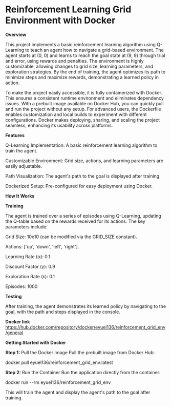 # Reinforcement Learning Grid Environment with Docker
**Overview**

This project implements a basic reinforcement learning algorithm using Q-Learning to teach an agent how to navigate a grid-based environment. The agent starts at (0, 0) and learns to reach the goal state at (9, 9) through trial and error, using rewards and penalties. The environment is highly customizable, allowing changes to grid size, learning parameters, and exploration strategies. By the end of training, the agent optimizes its path to minimize steps and maximize rewards, demonstrating a learned policy in action.

To make the project easily accessible, it is fully containerized with Docker. This ensures a consistent runtime environment and eliminates dependency issues. With a prebuilt image available on Docker Hub, you can quickly pull and run the project without any setup. For advanced users, the Dockerfile enables customization and local builds to experiment with different configurations. Docker makes deploying, sharing, and scaling the project seamless, enhancing its usability across platforms. 

**Features**

Q-Learning Implementation: A basic reinforcement learning algorithm to train the agent.

Customizable Environment: Grid size, actions, and learning parameters are easily adjustable.

Path Visualization: The agent's path to the goal is displayed after training.

Dockerized Setup: Pre-configured for easy deployment using Docker.

**How It Works**

**Training**

The agent is trained over a series of episodes using Q-Learning, updating the Q-table based on the rewards received for its actions. The key parameters include:

Grid Size: 10x10 (can be modified via the GRID_SIZE constant).

Actions: ['up', 'down', 'left', 'right'].

Learning Rate (α): 0.1

Discount Factor (γ): 0.9

Exploration Rate (ε): 0.1

Episodes: 1000

**Testing**

After training, the agent demonstrates its learned policy by navigating to the goal, with the path and steps displayed in the console.

**Docker link**
https://hub.docker.com/repository/docker/eyuel136/reinforcement_grid_env/general

**Getting Started with Docker**

**Step 1:** Pull the Docker Image
Pull the prebuilt image from Docker Hub:

docker pull eyuel136/reinforcement_grid_env:latest

**Step 2:** Run the Container
Run the application directly from the container:

docker run --rm eyuel136/reinforcement_grid_env

This will train the agent and display the agent's path to the goal after training.
